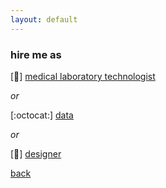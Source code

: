 ```yaml
---
layout: default
---
```


### hire me as

[:microscope:]
[medical laboratory technologist](./--.html)

_or_

[:octocat:]
[data](./--.html)

_or_

[:art:]
[designer](./--.html)

[back](./)
